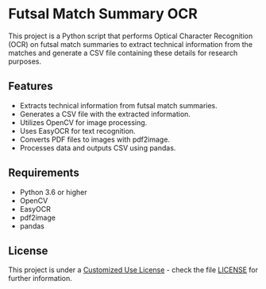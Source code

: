 # Futsal Match Summary OCR

This project is a Python script that performs Optical Character Recognition (OCR) on futsal match summaries to extract technical information from the matches and generate a CSV file containing these details for research purposes.

## Features

- Extracts technical information from futsal match summaries.
- Generates a CSV file with the extracted information.
- Utilizes OpenCV for image processing.
- Uses EasyOCR for text recognition.
- Converts PDF files to images with pdf2image.
- Processes data and outputs CSV using pandas.

## Requirements

- Python 3.6 or higher
- OpenCV
- EasyOCR
- pdf2image
- pandas

## License

This project is under a [Customized Use License](./LICENSE) - check the file [LICENSE](LICENSE) for further information.

